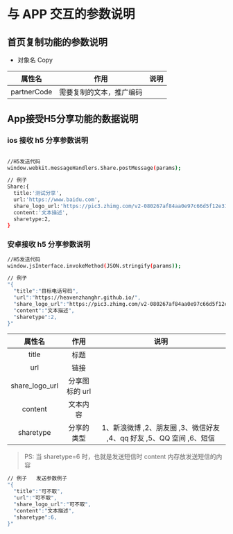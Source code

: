 # 与 APP 交互的参数说明

## 首页复制功能的参数说明

* 对象名 Copy

|   属性名    |           作用           | 说明 |
| :---------: | :----------------------: | :--: |
| partnerCode | 需要复制的文本，推广编码 |

## App接受H5分享功能的数据说明

### ios 接收 h5 分享参数说明

```bash

//H5发送代码
window.webkit.messageHandlers.Share.postMessage(params);

// 例子
Share:{
  title:'测试分享',
  url:'https://www.baidu.com',
  share_logo_url:'https://pic3.zhimg.com/v2-080267af84aa0e97c66d5f12e311c3d6_xl.jpg',
  content:'文本描述',
  sharetype:2,
}
```

### 安卓接收 h5 分享参数说明

```bash
//H5发送代码
window.jsInterface.invokeMethod(JSON.stringify(params));

// 例子
"{
  "title":"目标电话号码",
  "url":"https://heavenzhanghr.github.io/",
  "share_logo_url":"https://pic3.zhimg.com/v2-080267af84aa0e97c66d5f12e311c3d6_xl.jpg",
  "content":"文本描述",
  "sharetype":2,
}"
```

|     属性名     |      作用      |                                 说明                                 |
| :------------: | :------------: | :------------------------------------------------------------------: |
|     title      |      标题      |
|      url       |      链接      |
| share_logo_url | 分享图标的 url |                                                                      |
|    content     |    文本内容    |
|   sharetype    |   分享的类型   | 1、新浪微博 ,2、朋友圈 ,3、微信好友 ,4、qq 好友 ,5、QQ 空间 ,6、短信 |

> PS: 当 sharetype=6 时，也就是发送短信时 content 内存放发送短信的内容

```bash
// 例子   发送参数例子
"{
  "title":"可不取",
  "url":"可不取",
  "share_logo_url":"可不取",
  "content":"文本描述",
  "sharetype":6,
}"
```

